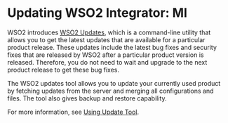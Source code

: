 # Updating WSO2 Integrator: MI

WSO2 introduces [WSO2 Updates](https://updates.docs.wso2.com/en/latest/), which is a command-line utility that allows you to get the latest updates that are available for a particular product release. These updates include the latest bug fixes and security fixes that are released by WSO2 after a particular product version is released. Therefore, you do not need to wait and upgrade to the next product release to get these bug fixes.

The WSO2 updates tool allows you to update your currently used product by fetching updates from the server and merging all configurations and files. The tool also gives backup and restore capability.

For more information, see [Using Update Tool](https://updates.docs.wso2.com/en/latest/updates/update-tool/).
